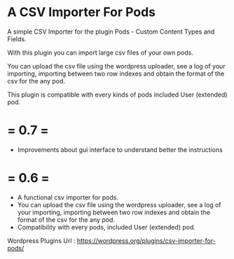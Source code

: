# A CSV Importer For Pods

A simple CSV Importer for the plugin Pods - Custom Content Types and Fields.

With this plugin you can import large csv files of your own pods. 

You can upload the csv file using the wordpress uploader, see a log of your importing, importing between two row indexes and obtain the format of the csv for the any pod.

This plugin is compatible with every kinds of pods included User (extended) pod.  

# = 0.7 =

* Improvements about gui interface to understand better the instructions

# = 0.6 =
* A functional csv importer for pods.
* You can upload the csv file using the wordpress uploader, see a log of your importing, importing between two row indexes and obtain the format of the csv for the any pod.
* Compatibility with every pods, included User (extended) pod. 

Wordpress Plugins Url : https://wordpress.org/plugins/csv-importer-for-pods/